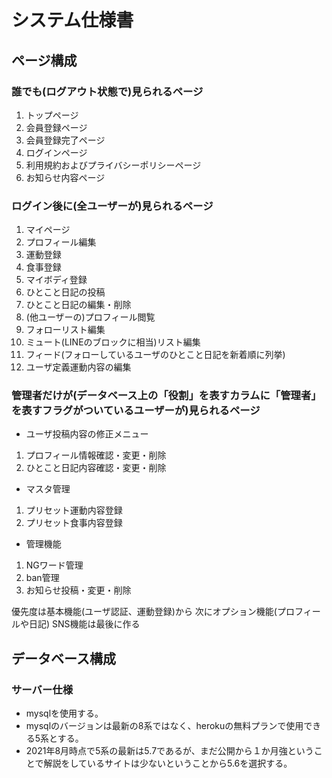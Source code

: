 # システム仕様書

## ページ構成
### 誰でも(ログアウト状態で)見られるページ
1. トップページ
2. 会員登録ページ
3. 会員登録完了ページ
4. ログインページ
6. 利用規約およびプライバシーポリシーページ
7. お知らせ内容ページ

### ログイン後に(全ユーザーが)見られるページ
1. マイページ
2. プロフィール編集
3. 運動登録
4. 食事登録
5. マイボディ登録
6. ひとこと日記の投稿
7. ひとこと日記の編集・削除
8. (他ユーザーの)プロフィール閲覧
9. フォローリスト編集
10. ミュート(LINEのブロックに相当)リスト編集
11. フィード(フォローしているユーザのひとこと日記を新着順に列挙)
12. ユーザ定義運動内容の編集

### 管理者だけが(データベース上の「役割」を表すカラムに「管理者」を表すフラグがついているユーザーが)見られるページ
- ユーザ投稿内容の修正メニュー
1. プロフィール情報確認・変更・削除
2. ひとこと日記内容確認・変更・削除
- マスタ管理
1. プリセット運動内容登録
2. プリセット食事内容登録
- 管理機能
1. NGワード管理
2. ban管理
3. お知らせ投稿・変更・削除

優先度は基本機能(ユーザ認証、運動登録)から
次にオプション機能(プロフィールや日記)
SNS機能は最後に作る


## データベース構成
### サーバー仕様
- mysqlを使用する。
- mysqlのバージョンは最新の8系ではなく、herokuの無料プランで使用できる5系とする。
- 2021年8月時点で5系の最新は5.7であるが、まだ公開から１か月強ということで解説をしているサイトは少ないということから5.6を選択する。